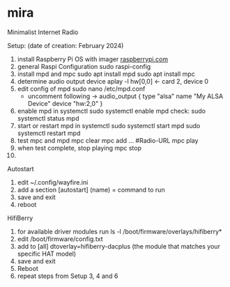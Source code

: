 # mira
Minimalist Internet Radio


Setup: 
(date of creation: February 2024)

1. install Raspberry Pi OS with imager
    [raspberrypi.com](https://www.raspberrypi.com/software/)
2. general Raspi Configuration
    sudo raspi-config
2. install mpd and mpc
    sudo apt install mpd
    sudo apt install mpc
3. determine audio output device
    aplay -l
    hw[0,0] <- card 2, device 0
4. edit config of mpd
    sudo nano /etc/mpd.conf
    - uncomment following
    ->  audio_output {
            type          "alsa"
            name          "My ALSA Device"
            device       "hw:2,0"
        }
5. enable mpd in systemctl
    sudo systemctl enable mpd
    check: sudo systemctl status mpd
6. start or restart mpd in systemctl
    sudo systemctl start mpd
    sudo systemctl restart mpd
7. test mpc and mpd
    mpc clear
    mpc add ... #Radio-URL
    mpc play
8. when test complete, stop playing
    mpc stop
9. 



Autostart
1. edit ~/.config/wayfire.ini
2. add a section
    [autostart]
    (name) = command to run
3. save and exit
4. reboot



HifiBerry 
1. for available driver modules run
    ls -l /boot/firmware/overlays/hifiberry*
2. edit /boot/firmware/config.txt
3. add to [all]
    dtoverlay=hifiberry-dacplus        (the module that matches your specific HAT model)
4. save and exit
5. Reboot
6. repeat steps from Setup 3, 4 and 6


